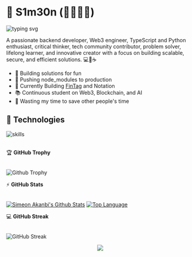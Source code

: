 # 👋 S1m30n (👨‍💻🚀✨)
<!-- [![buymeacoffee](https://img.shields.io/badge/Buy%20Me%20a%20Coffee-%E2%9D%A4-%237b3fe4.svg?&logo=buymeacoffee&logoColor=white&labelColor=181717&style=flat-square)](https://github.com/sponsors/simple-codes22) [![sponsors](https://img.shields.io/badge/Sponsor-%E2%9D%A4-%23db61a2.svg?&logo=github&logoColor=white&labelColor=181717&style=flat-square)](https://github.com/sponsors/warengonzaga) -->





![typing svg](https://readme-typing-svg.demolab.com?font=Roboto&size=30&pause=1000&color=7B3FE4&width=435&lines=Backend+Developer;Web3+Engineer;Open-Source+Contributor;Typescript+Enthusiast;;)

A passionate backend developer, Web3 engineer, TypeScript and Python enthusiast, critical thinker, tech community contributor, problem solver, lifelong learner, and innovative creator with a focus on building scalable, secure, and efficient solutions. 💻🚀☕


- 💝 Building solutions for fun
- 🚀 Pushing node_modules to production
- 🌱 Currently Building [FinTag](https://fintag.io) and Notation
- 📚 Continuous student on Web3, Blockchain, and AI
- 🎯 Wasting my time to save other people's time




## 🔧 Technologies

![skills](https://skillicons.dev/icons?i=html,css,js,ts,nodejs,react,mysql,py,docker,kubernetes,md,git,bash,cloudflare,aws,vscode,solidity,mui,django,postgres,supabase,appwrite,rust&theme=light)


<br>
<summary>&#127942 <b>GitHub Trophy</b></summary><br/>

![Github Trophy](https://github-profile-trophy.vercel.app/?username=simple-codes22&theme=onedark&column=-1)





<summary>&#9889 <b>GitHub Stats</b></summary><br/>

[![Simeon Akanbi's Github Stats](https://readme-stats.warengonzaga.com/api?username=simple-codes22&show_icons=true&count_private=true)](https://github.com/warengonzaga/github-readme-stats) [![Top Language](https://readme-stats.warengonzaga.com/api/top-langs?username=simple-codes22&layout=compact)](https://github.com/simple-codes22/github-readme-stats)


<summary>&#128187 <b>GitHub Streak</b></summary><br/>

![GitHub Streak](https://github-readme-streak-stats.herokuapp.com/?user=simple-codes22)



<p align="center">
  <img src="https://capsule-render.vercel.app/api?type=waving&color=gradient&height=60&section=footer"/>
</p>



<!-- markdownlint-enable MD033 -->

<!-- --- -->

<!-- 💻💖☕ by [Waren Gonzaga](https://warengonzaga.com) | [YHWH](https://youtu.be/HHrxS4diLew?t=44) 🙏 -->

<!-- 
[personal website]: https://warengonzaga.com
[business website]: https://wgtechlabs.com
[biolink]: https://bio.link/warengonzaga
[facebook]: https://facebook.com/warengonzagaofficial
[instagram]: https://instagram.com/warengonzagaofficial
[twitter]: https://twitter.com/warengonzaga
[youtube]: https://youtube.com/warengonzaga
[github]: https://github.com/warengonzaga
-->
